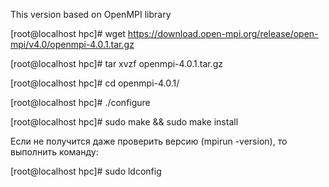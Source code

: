This version based on OpenMPI library

[root@localhost hpc]# wget https://download.open-mpi.org/release/open-mpi/v4.0/openmpi-4.0.1.tar.gz

[root@localhost hpc]# tar xvzf openmpi-4.0.1.tar.gz

[root@localhost hpc]# cd openmpi-4.0.1/

[root@localhost hpc]# ./configure

[root@localhost hpc]# sudo make && sudo make install

Если не получится даже проверить версию (mpirun -version), то выполнить команду:

[root@localhost hpc]# sudo ldconfig
